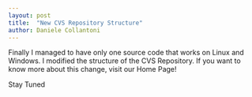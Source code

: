 ```yaml
---
layout: post
title:  "New CVS Repository Structure"
author: Daniele Collantoni
---
```


Finally I managed to have only one source code that works on Linux and Windows.
I modified the structure of the CVS Repository. 
If you want to know more about this change, visit our Home Page!

Stay Tuned
